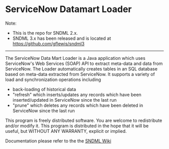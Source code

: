 # ServiceNow Datamart Loader

Note: 
* This is the repo for SNDML 2.x.
* SNDML 3.x has been released and is located at https://github.com/gflewis/sndml3
<hr/>

The ServiceNow Data Mart Loader is a Java application which uses ServiceNow's Web Services (SOAP) API to extract meta-data and data from ServiceNow. The Loader automatically creates tables in an SQL database based on meta-data extracted from ServiceNow. It supports a variety of load and synchronization operations including 
* back-loading of historical data
* "refresh" which inserts/updates any records which have been inserted/updated in ServiceNow since the last run
* "prune" which deletes any records which have been deleted in ServiceNow since the last run

This program is freely distributed software. You are welcome to redistribute and/or modify it. This program is distributed in the hope that it will be useful, but WITHOUT ANY WARRANTY, explicit or implied. 

Documentation please refer to the the [SNDML Wiki](https://github.com/gflewis/sndml/wiki)


